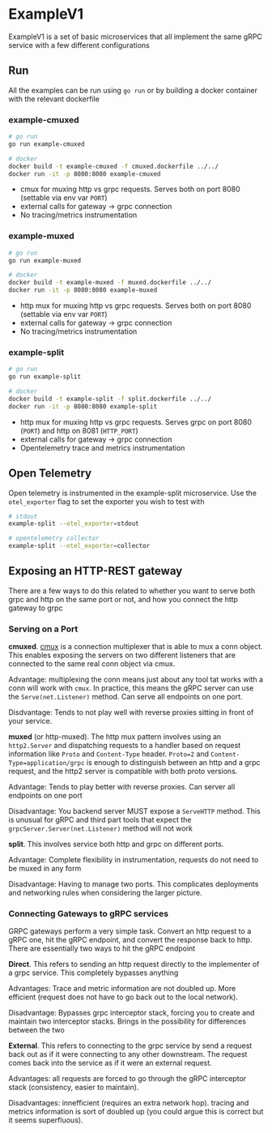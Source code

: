 # ExampleV1

ExampleV1 is a set of basic microservices that all implement the same gRPC service with a few different configurations

## Run

All the examples can be run using `go run` or by building a docker container with the relevant dockerfile

### example-cmuxed

```sh
# go run
go run example-cmuxed

# docker
docker build -t example-cmuxed -f cmuxed.dockerfile ../../
docker run -it -p 8080:8080 example-cmuxed
```

* cmux for muxing http vs grpc requests. Serves both on port 8080 (settable via env var `PORT`)
* external calls for gateway -> grpc connection
* No tracing/metrics instrumentation

### example-muxed

```sh
# go run
go run example-muxed

# docker
docker build -t example-muxed -f muxed.dockerfile ../../
docker run -it -p 8080:8080 example-muxed
```

* http mux for muxing http vs grpc requests. Serves both on port 8080 (settable via env var `PORT`)
* external calls for gateway -> grpc connection
* No tracing/metrics instrumentation

### example-split

```sh
# go run
go run example-split

# docker
docker build -t example-split -f split.dockerfile ../../
docker run -it -p 8080:8080 example-split
```

* http mux for muxing http vs grpc requests. Serves grpc on port 8080 (`PORT`) and http on 8081 (`HTTP_PORT`)
* external calls for gateway -> grpc connection
* Opentelemetry trace and metrics instrumentation

## Open Telemetry

Open telemetry is instrumented in the example-split microservice. Use the `otel_exporter` flag to set the exporter you wish to test with

```sh
# stdout
example-split --otel_exporter=stdout

# opentelemetry collector
example-split --otel_exporter=collector
```

## Exposing an HTTP-REST gateway

There are a few ways to do this related to whether you want to serve both grpc and http on the same port or not, and how you connect the http gateway to grpc

### Serving on a Port

**cmuxed**. [cmux](https://github.com/soheilhy/cmux) is a connection multiplexer that is able to mux a conn object. This enables exposing the servers on two different listeners that are connected to the same real conn object via cmux.

Advantage: multiplexing the conn means just about any tool tat works with a conn will work with `cmux`. In practice, this means the gRPC server can use the `Serve(net.Listener)` method. Can serve all endpoints on one port.

Disdvantage: Tends to not play well with reverse proxies sitting in front of your service.

**muxed** (or http-muxed). The http mux pattern involves using an `http2.Server` and dispatching requests to a handler based on request information like `Proto` and `Content-Type` header. `Proto=2` and `Content-Type=application/grpc` is enough to distinguish between an http and a grpc request, and the http2 server is compatible with both proto versions.

Advantage: Tends to play better with reverse proxies. Can server all endpoints on one port

Disadvantage: You backend server MUST expose a `ServeHTTP` method. This is unusual for gRPC and third part tools that expect the `grpcServer.Server(net.Listener)` method will not work

**split**. This involves service both http and grpc on different ports.

Advantage: Complete flexibility in instrumentation, requests do not need to be muxed in any form

Disadvantage: Having to manage two ports. This complicates deployments and networking rules when considering the larger picture.

### Connecting Gateways to gRPC services

GRPC gateways perform a very simple task. Convert an http request to a gRPC one, hit the gRPC endpoint, and convert the response back to http. There are essentially two ways to hit the gRPC endpoint

**Direct**. This refers to sending an http request directly to the implementer of a grpc service. This completely bypasses anything

Advantages: Trace and metric information are not doubled up. More efficient (request does not have to go back out to the local network).

Disadvantage: Bypasses grpc interceptor stack, forcing you to create and maintain two interceptor stacks. Brings in the possibility for differences between the two

**External**. This refers to connecting to the grpc service by send a request back out as if it were connecting to any other downstream. The request comes back into the service as if it were an external request.

Advantages: all requests are forced to go through the gRPC interceptor stack (consistency, easier to maintain).

Disadvantages: innefficient (requires an extra network hop). tracing and metrics information is sort of doubled up (you could argue this is correct but it seems superfluous).
